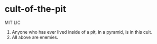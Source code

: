 # cult-of-the-pit

MIT LIC

1. Anyone who has ever lived inside of a pit, in a pyramid, is in this cult.
2. All above are enemies.
